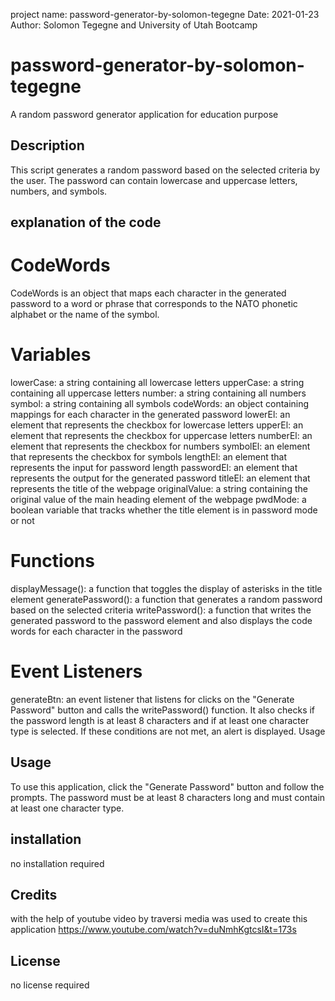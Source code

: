 project name: password-generator-by-solomon-tegegne
Date: 2021-01-23
Author: Solomon Tegegne and University of Utah Bootcamp
# password-generator-by-solomon-tegegne
A random password generator application for education purpose
## Description

This script generates a random password based on the selected criteria by the user. The password can contain lowercase and uppercase letters, numbers, and symbols.

## explanation of the code

# CodeWords
CodeWords is an object that maps each character in the generated password to a word or phrase that corresponds to the NATO phonetic alphabet or the name of the symbol.

# Variables
lowerCase: a string containing all lowercase letters
upperCase: a string containing all uppercase letters
number: a string containing all numbers
symbol: a string containing all symbols
codeWords: an object containing mappings for each character in the generated password
lowerEl: an element that represents the checkbox for lowercase letters
upperEl: an element that represents the checkbox for uppercase letters
numberEl: an element that represents the checkbox for numbers
symbolEl: an element that represents the checkbox for symbols
lengthEl: an element that represents the input for password length
passwordEl: an element that represents the output for the generated password
titleEl: an element that represents the title of the webpage
originalValue: a string containing the original value of the main heading element of the webpage
pwdMode: a boolean variable that tracks whether the title element is in password mode or not
# Functions
displayMessage(): a function that toggles the display of asterisks in the title element
generatePassword(): a function that generates a random password based on the selected criteria
writePassword(): a function that writes the generated password to the password element and also displays the code words for each character in the password
# Event Listeners
generateBtn: an event listener that listens for clicks on the "Generate Password" button and calls the writePassword() function. It also checks if the password length is at least 8 characters and if at least one character type is selected. If these conditions are not met, an alert is displayed.
Usage

## Usage

To use this application, click the "Generate Password" button and follow the prompts. The password must be at least 8 characters long and must contain at least one character type.

## installation
no installation required

## Credits

 with the help of youtube video by traversi media was used to create this application https://www.youtube.com/watch?v=duNmhKgtcsI&t=173s

## License
no license required